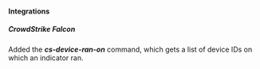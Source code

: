 
#### Integrations
##### CrowdStrike Falcon
Added the ***cs-device-ran-on*** command, which gets a list of device IDs on which an indicator ran.
